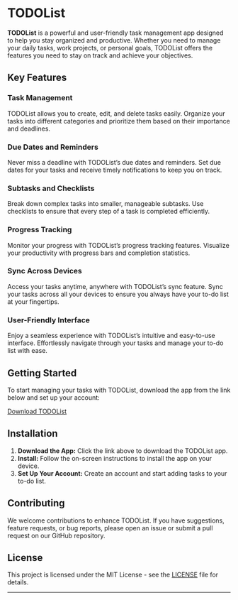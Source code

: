 
# TODOList

**TODOList** is a powerful and user-friendly task management app designed to help you stay organized and productive. Whether you need to manage your daily tasks, work projects, or personal goals, TODOList offers the features you need to stay on track and achieve your objectives.

## Key Features

### Task Management
TODOList allows you to create, edit, and delete tasks easily. Organize your tasks into different categories and prioritize them based on their importance and deadlines.

### Due Dates and Reminders
Never miss a deadline with TODOList’s due dates and reminders. Set due dates for your tasks and receive timely notifications to keep you on track.

### Subtasks and Checklists
Break down complex tasks into smaller, manageable subtasks. Use checklists to ensure that every step of a task is completed efficiently.

### Progress Tracking
Monitor your progress with TODOList’s progress tracking features. Visualize your productivity with progress bars and completion statistics.

### Sync Across Devices
Access your tasks anytime, anywhere with TODOList’s sync feature. Sync your tasks across all your devices to ensure you always have your to-do list at your fingertips.

### User-Friendly Interface
Enjoy a seamless experience with TODOList’s intuitive and easy-to-use interface. Effortlessly navigate through your tasks and manage your to-do list with ease.

## Getting Started

To start managing your tasks with TODOList, download the app from the link below and set up your account:

[Download TODOList](https://example.com/download)

## Installation

1. **Download the App:** Click the link above to download the TODOList app.
2. **Install:** Follow the on-screen instructions to install the app on your device.
3. **Set Up Your Account:** Create an account and start adding tasks to your to-do list.

## Contributing

We welcome contributions to enhance TODOList. If you have suggestions, feature requests, or bug reports, please open an issue or submit a pull request on our GitHub repository.

## License

This project is licensed under the MIT License - see the [LICENSE](LICENSE) file for details.

---
